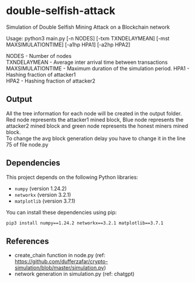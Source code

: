 # double-selfish-attack

Simulation of Double Selfish Mining Attack on a Blockchain network

Usage: python3 main.py [-n NODES] [-txm TXNDELAYMEAN] [-mst MAXSIMULATIONTIME] [-a1hp HPA1] [-a2hp HPA2]

NODES - Number of nodes  
TXNDELAYMEAN - Average inter arrival time between transactions  
MAXSIMULATIONTIME - Maximum duration of the simulation period.
HPA1 - Hashing fraction of attacker1  
HPA2 - Hashing fraction of attacker2  

## Output

All the tree information for each node will be created in the output folder. 
Red node represents the attacker1 mined block, Blue node represents the attacker2 mined block and green node represents the honest miners mined block.   
To change the avg block generation delay you have to change it in the line 75 of file node.py  

## Dependencies

This project depends on the following Python libraries:

- `numpy` (version 1.24.2)
- `networkx` (version 3.2.1)
- `matplotlib` (version 3.7.1)

You can install these dependencies using pip:

```bash
pip3 install numpy==1.24.2 networkx==3.2.1 matplotlib==3.7.1


```

## References

- create_chain function in node.py (ref: https://github.com/dufferzafar/crypto-simulation/blob/master/simulation.py)
- network generation in simulation.py (ref: chatgpt)
